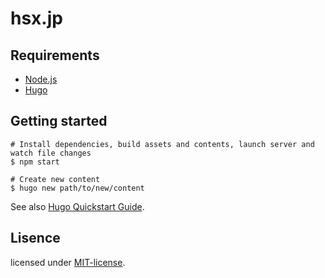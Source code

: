 # hsx.jp

## Requirements

* [Node.js](https://nodejs.org)
* [Hugo](http://gohugo.io/)


## Getting started

```
# Install dependencies, build assets and contents, launch server and watch file changes
$ npm start

# Create new content
$ hugo new path/to/new/content
```

See also [Hugo Quickstart Guide](http://gohugo.io/overview/quickstart#step-3-create-some-content:09c84f91027bd18b03251c05a0da4abb).

## Lisence
licensed under [MIT-license](http://izumin.mit-license.org/2015).
